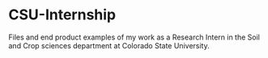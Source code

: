 # CSU-Internship
Files and end product examples of my work as a Research Intern in the Soil and Crop sciences department at Colorado State University.

